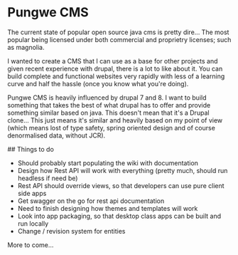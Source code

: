 # Pungwe CMS

The current state of popular open source java cms is pretty dire... The most popular being 
licensed under both commercial and proprietry licenses; such as magnolia.

I wanted to create a CMS that I can use as a base for other projects and given recent experience 
with drupal, there is a lot to like about it. You can build complete and functional websites very 
rapidly with less of a learning curve and half the hassle (once you know what you're doing).

Pungwe CMS is heavily influenced by drupal 7 and 8. I want to build something that takes the best
of what drupal has to offer and provide something similar based on java. This doesn't mean that it's
a Drupal clone... This just means it's similar and heavily based on my point of view (which means 
lost of type safety, spring oriented design and of course denormalised data, without JCR).

## Things to do

- Should probably start populating the wiki with documentation
- Design how Rest API will work with everything (pretty much, should run headless if need be)
- Rest API should override views, so that developers can use pure client side apps
- Get swagger on the go for rest api documentation
- Need to finish designing how themes and templates will work
- Look into app packaging, so that desktop class apps can be built and run locally
- Change / revision system for entities

More to come...